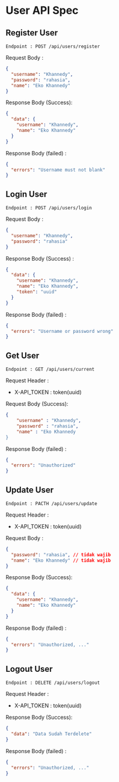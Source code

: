 <!-- Dokumentasi API -->

# User API Spec

## Register User

    Endpoint : POST /api/users/register

Request Body :

```json
{
  "username": "Khannedy",
  "password": "rahasia",
  "name": "Eko Khannedy"
}
```

Response Body (Success):

```json
{
  "data": {
    "username": "Khannedy",
    "name": "Eko Khannedy"
  }
}
```

Response Body (failed) :

```json
{
  "errors": "Username must not blank"
}
```

## Login User

    Endpoint : POST /api/users/login

Request Body :

```json
{
  "username": "Khannedy",
  "password": "rahasia"
}
```

Response Body (Success) :

```json
{
  "data": {
    "username": "Khannedy",
    "name": "Eko Khannedy",
    "token": "uuid"
  }
}
```

Response Body (failed) :

```json
{
  "errors": "Username or password wrong"
}
```

## Get User

    Endpoint : GET /api/users/current

Request Header :

- X-API_TOKEN : token(uuid)

Request Body (Success):

```json
{
    "username" : "Khannedy",
    "password" : "rahasia",
    "name" : "Eko Khannedy
}
```

Response Body (failed) :

```json
{
  "errors": "Unauthorized"
}
```

## Update User

    Endpoint : PACTH /api/users/update

Request Header :

- X-API_TOKEN : token(uuid)

Request Body :

```json
{
  "password": "rahasia", // tidak wajib
  "name": "Eko Khannedy" // tidak wajib
}
```

Response Body (Success):

```json
{
  "data": {
    "username": "Khannedy",
    "name": "Eko Khannedy"
  }
}
```

Response Body (failed) :

```json
{
  "errors": "Unauthorized, ..."
}
```

## Logout User

    Endpoint : DELETE /api/users/logout

Request Header :

- X-API_TOKEN : token(uuid)

Response Body (Success):

```json
{
  "data": "Data Sudah Terdelete"
}
```

Response Body (failed) :

```json
{
  "errors": "Unauthorized, ..."
}
```
